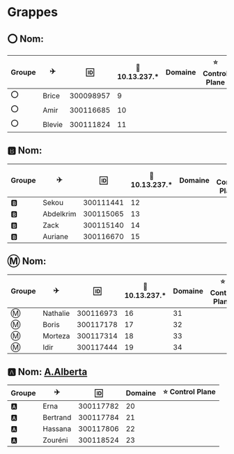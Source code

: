 # Grappes

## :o: Nom: 

| Groupe |:airplane:|:id:  |:penguin: 10.13.237.*| Domaine      | :star: Control Plane |
|--------|-----------|------|---------------------|--------------|--------------|
|:o:|Brice|300098957|9| |
|:o:|Amir|300116685|10| |
|:o:|Blevie|300111824|11| |

## :b: Nom: 

| Groupe |:airplane:|:id:  |:penguin: 10.13.237.*| Domaine      |:star: Control Plane |
|--------|-----------|------|---------------------|--------------|--------------|
|:b:|Sekou|300111441|12 |
|:b:|Abdelkrim|300115065|13 |
|:b:|Zack|300115140|14 |
|:b:|Auriane|300116670|15 |

## :m: Nom: 

| Groupe |:airplane:|:id:  |:penguin: 10.13.237.*| Domaine      |:star: Control Plane |
|--------|-----------|------|---------------------|--------------|--------------|
|:m:|Nathalie|300116973|16|31|
|:m:|Boris|300117178|17|32|
|:m:|Morteza|300117314|18|33|
|:m:|Idir|300117444|19|34|

## :a: Nom: [A.Alberta](A.Alberta)

| Groupe |:airplane:|:id:  |Domaine      |:star: Control Plane |
|--------|-----------|------|---------------------|--------------|
|:a:|Erna|300117782|20||
|:a:|Bertrand|300117784|21||
|:a:|Hassana|300117806|22||
|:a:|Zouréni|300118524|23||

